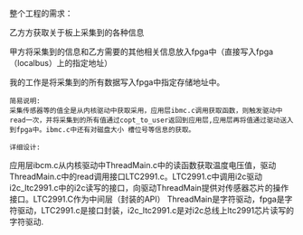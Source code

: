 整个工程的需求：

乙方方获取关于板上采集到的各种信息

甲方将采集到的信息和乙方需要的其他相关信息放入fpga中（直接写入fpga （localbus）上的指定地址）

我的工作是将采集到的所有数据写入fpga中指定存储地址中。

    简易说明:
    采集传感器等的值全是从内核驱动中获取采用，应用层ibmc.c调用获取函数，则触发驱动中read一次，并将采集到的所有值通过copt_to_user返回到应用层,应用层再将值通过驱动送入到fpga中。ibmc.c中还有对磁盘大小 槽位号等信息的获取。
    
    详细设计:
 
应用层ibcm.c从内核驱动中ThreadMain.c中的读函数获取温度电压值，驱动ThreadMain.c中的read调用接口LTC2991.c。LTC2991.c中调用i2c驱动 i2c_ltc2991.c中的i2c读写的接口，向驱动ThreadMain提供对传感器芯片的操作接口。LTC2991.C作为中间层（封装的API）
   ThreadMain是字符驱动，fpga是字符驱动，LTC2991.c是接口封装，i2c_ltc2991.c是对i2c总线上ltc2991芯片读写的字符驱动.
